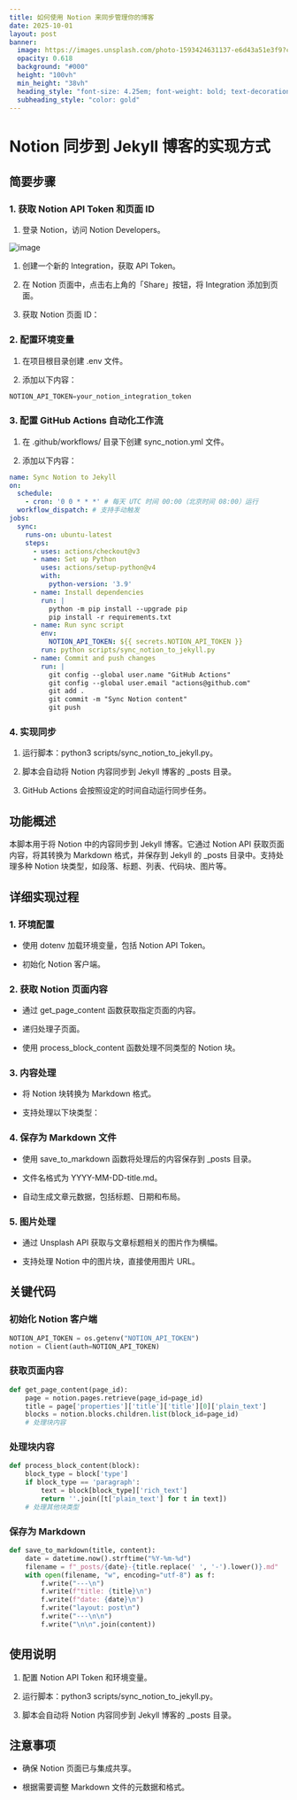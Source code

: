 ```yaml
---
title: 如何使用 Notion 来同步管理你的博客
date: 2025-10-01
layout: post
banner:
  image: https://images.unsplash.com/photo-1593424631137-e6d43a51e3f9?crop=entropy&cs=tinysrgb&fit=max&fm=jpg&ixid=M3w2OTIwMzJ8MHwxfHJhbmRvbXx8fHx8fHx8fDE3NTkzNDM0MjF8&ixlib=rb-4.1.0&q=80&w=1080
  opacity: 0.618
  background: "#000"
  height: "100vh"
  min_height: "38vh"
  heading_style: "font-size: 4.25em; font-weight: bold; text-decoration: underline"
  subheading_style: "color: gold"
---
```


# Notion 同步到 Jekyll 博客的实现方式

## 简要步骤

### 1. 获取 Notion API Token 和页面 ID

1. 登录 Notion，访问 Notion Developers。

![image](https://prod-files-secure.s3.us-west-2.amazonaws.com/a7a0cc5a-89b9-4cda-8686-1fba0ca52f40/d19c1afe-dea5-4312-9333-786b0ba83054/image.png?X-Amz-Algorithm=AWS4-HMAC-SHA256&X-Amz-Content-Sha256=UNSIGNED-PAYLOAD&X-Amz-Credential=ASIAZI2LB466YW4N2SED%2F20251001%2Fus-west-2%2Fs3%2Faws4_request&X-Amz-Date=20251001T183020Z&X-Amz-Expires=3600&X-Amz-Security-Token=IQoJb3JpZ2luX2VjEIL%2F%2F%2F%2F%2F%2F%2F%2F%2F%2FwEaCXVzLXdlc3QtMiJGMEQCIEbxu64fgaoBWukO8FRFwRMi0PwXhZVy5tpUG8AFEWyDAiAWQKb7s39kGcEc9LdCYni6fO5jt3fj53wPFXFDFDRO6ir%2FAwgaEAAaDDYzNzQyMzE4MzgwNSIMyjhpBRyWvAUTQZTAKtwD7zgIsVd6MzJS%2B3Tx7Juf6PaHiZd1FwhazoBuC%2FUV7Y4ffF9cehpwL7UyqhfV%2BIk9stP7TUFiZhpBE%2F4NhXKaY23riBlzPPl6842%2FFsLoH%2FPE8RTKyq8tQ%2BojMavRdUYSqgXGwquroegV1cTTPjGvMCNxVH8Sxj4iZCArnHBJH4ivms3Qhrv%2FsKxcGx23%2F%2FjoV8ZjYr0d5riLfQbmXAmD20BNkX6Yq%2B6hIFdtUdYkHFKwqvMbphAaSDzd%2B6xT7HHQ%2BfldKBSomPKen6%2FbJXxmTCefoh3CdlGDqMc%2FsxC3YgKIIwWhf6xQJkTqL6nFDTRk5SIqWeox%2BwZ%2BJbLhIKMU41WbQwecBvOVWJ9JHWJZk8z7DTpWYjb3A75ja05q8vK0vTIEtlwXmPnE%2BGfTee9R6JLPXLUf639RctJlujZXu8Lmu4E51eVx6xdSbdWIv1gSIq4vMPhL5SeQdh6SYN4T3R4Ecf8anMu7DtFFUM1p%2FaFUY5QFc6jORDCg38mklkdYKiutgFMddMJlLk3GGY09sNZZsd7O%2FfIBCjXUhpsxQeu2AX%2Fek8Weqew01rHfxgIIiCkxQ94lR5po2XEjs%2F0ZQoIaF4aEbSfaOi6SsRCIg0120CcQKlwOK5iFok0w38b1xgY6pgHHePIsQupNTmwfzCemQCG48wN5r%2FwdkNyvlbyGR5vjUhIB%2BrMakwzqZrl92mOjpODW5qUXpscTNIj1xvJxeC%2BicdDFNNwk5%2FztWMqySx56CfmPdHzmtJ7b5hDp0YYrszOaUoWeVpZH7zgBo1nCWX1dgZvQ5MVrjFN2Eto7l7Hi2MAVbN2hSL1vc58hxfMKzi%2FChdomBdiI6nPkmYR1IlSi1uR8RzP4&X-Amz-Signature=0bac362689949982eebac516288d73954d92c5543021963b147751c17769b58c&X-Amz-SignedHeaders=host&x-amz-checksum-mode=ENABLED&x-id=GetObject)

1. 创建一个新的 Integration，获取 API Token。

1. 在 Notion 页面中，点击右上角的「Share」按钮，将 Integration 添加到页面。

1. 获取 Notion 页面 ID：


### 2. 配置环境变量

1. 在项目根目录创建 .env 文件。

1. 添加以下内容：

```javascript
NOTION_API_TOKEN=your_notion_integration_token
```

### 3. 配置 GitHub Actions 自动化工作流

1. 在 .github/workflows/ 目录下创建 sync_notion.yml 文件。

1. 添加以下内容：

```yaml
name: Sync Notion to Jekyll
on:
  schedule:
    - cron: '0 0 * * *' # 每天 UTC 时间 00:00（北京时间 08:00）运行
  workflow_dispatch: # 支持手动触发
jobs:
  sync:
    runs-on: ubuntu-latest
    steps:
      - uses: actions/checkout@v3
      - name: Set up Python
        uses: actions/setup-python@v4
        with:
          python-version: '3.9'
      - name: Install dependencies
        run: |
          python -m pip install --upgrade pip
          pip install -r requirements.txt
      - name: Run sync script
        env:
          NOTION_API_TOKEN: ${{ secrets.NOTION_API_TOKEN }}
        run: python scripts/sync_notion_to_jekyll.py
      - name: Commit and push changes
        run: |
          git config --global user.name "GitHub Actions"
          git config --global user.email "actions@github.com"
          git add .
          git commit -m "Sync Notion content"
          git push
```

### 4. 实现同步

1. 运行脚本：python3 scripts/sync_notion_to_jekyll.py。

1. 脚本会自动将 Notion 内容同步到 Jekyll 博客的 _posts 目录。

1. GitHub Actions 会按照设定的时间自动运行同步任务。

## 功能概述

本脚本用于将 Notion 中的内容同步到 Jekyll 博客。它通过 Notion API 获取页面内容，将其转换为 Markdown 格式，并保存到 Jekyll 的 _posts 目录中。支持处理多种 Notion 块类型，如段落、标题、列表、代码块、图片等。

## 详细实现过程

### 1. 环境配置

- 使用 dotenv 加载环境变量，包括 Notion API Token。

- 初始化 Notion 客户端。

### 2. 获取 Notion 页面内容

- 通过 get_page_content 函数获取指定页面的内容。

- 递归处理子页面。

- 使用 process_block_content 函数处理不同类型的 Notion 块。

### 3. 内容处理

- 将 Notion 块转换为 Markdown 格式。

- 支持处理以下块类型：


### 4. 保存为 Markdown 文件

- 使用 save_to_markdown 函数将处理后的内容保存到 _posts 目录。

- 文件名格式为 YYYY-MM-DD-title.md。

- 自动生成文章元数据，包括标题、日期和布局。

### 5. 图片处理

- 通过 Unsplash API 获取与文章标题相关的图片作为横幅。

- 支持处理 Notion 中的图片块，直接使用图片 URL。

## 关键代码

### 初始化 Notion 客户端

```python
NOTION_API_TOKEN = os.getenv("NOTION_API_TOKEN")
notion = Client(auth=NOTION_API_TOKEN)
```

### 获取页面内容

```python
def get_page_content(page_id):
    page = notion.pages.retrieve(page_id=page_id)
    title = page['properties']['title']['title'][0]['plain_text']
    blocks = notion.blocks.children.list(block_id=page_id)
    # 处理块内容
```

### 处理块内容

```python
def process_block_content(block):
    block_type = block['type']
    if block_type == 'paragraph':
        text = block[block_type]['rich_text']
        return ''.join([t['plain_text'] for t in text])
    # 处理其他块类型
```

### 保存为 Markdown

```python
def save_to_markdown(title, content):
    date = datetime.now().strftime("%Y-%m-%d")
    filename = f"_posts/{date}-{title.replace(' ', '-').lower()}.md"
    with open(filename, "w", encoding="utf-8") as f:
        f.write("---\n")
        f.write(f"title: {title}\n")
        f.write(f"date: {date}\n")
        f.write("layout: post\n")
        f.write("---\n\n")
        f.write("\n\n".join(content))
```

## 使用说明

1. 配置 Notion API Token 和环境变量。

1. 运行脚本：python3 scripts/sync_notion_to_jekyll.py。

1. 脚本会自动将 Notion 内容同步到 Jekyll 博客的 _posts 目录。

## 注意事项

- 确保 Notion 页面已与集成共享。

- 根据需要调整 Markdown 文件的元数据和格式。